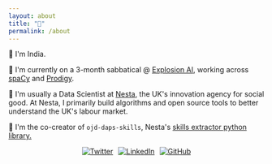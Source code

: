 ```yaml
---
layout: about
title: "👋"
permalink: /about
---
```

<link rel="stylesheet" href="https://cdnjs.cloudflare.com/ajax/libs/font-awesome/5.15.1/css/all.min.css" integrity="sha384-xrRb5Ll8b8Gtn6PFkQzZUjefFtFnt5boJyy2ScqY5B/S9g6hXIo7vROpjQC6vYlQ" crossorigin="anonymous">

**👋**
I'm India.

**🌱**
I'm currently on a 3-month sabbatical @ [Explosion AI](https://explosion.ai), working across [spaCy](https://spacy.io) and [Prodigy](https://prodi.gy). 

**🔎**
I'm usually a Data Scientist at [Nesta](nesta.org.uk), the UK's innovation agency for social good. At Nesta, I primarily build algorithms and open source tools to better understand the UK's labour market. 

**🐍** 
I'm the co-creator of `ojd-daps-skills`, Nesta's [skills extractor python library.](https://pypi.org/project/ojd-daps-skills/) 

<div style="display: flex; gap: 10px; justify-content: center; align-items: center;">
    <a href="https://twitter.com/KerleIndia" target="_blank">
        <img src="https://img.shields.io/badge/Twitter-%231DA1F2?style=for-the-badge&logo=twitter&logoColor=white&style=flat" alt="Twitter">
    </a>
    <a href="https://www.linkedin.com/in/india-kerle-13133789/" target="_blank">
        <img src="https://img.shields.io/badge/LinkedIn-%230077B5?style=for-the-badge&logo=linkedin&logoColor=white&style=flat-square" alt="LinkedIn">
    </a>
    <a href="https://github.com/india-kerle" target="_blank">
        <img src="https://img.shields.io/badge/GitHub-%23121011?style=for-the-badge&logo=github&logoColor=white&style=plastic" alt="GitHub">
    </a>
</div>